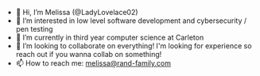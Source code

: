 - 👋 Hi, I’m Melissa (@LadyLovelace02)
- 👀 I’m interested in low level software development and cybersecurity / pen testing
- 🌱 I’m currently in third year computer science at Carleton
- 💞️ I’m looking to collaborate on everything! I'm looking for experience so reach out if you wanna collab on something!
- 📫 How to reach me: melissa@rand-family.com

<!---
LadyLovelace02/LadyLovelace02 is a ✨ special ✨ repository because its `README.md` (this file) appears on your GitHub profile.
You can click the Preview link to take a look at your changes.
--->
